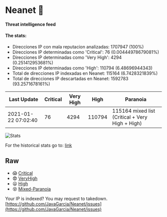# Neanet :hocho:
#### Threat intelligence feed
#### The stats:

- Direcciones IP con mala reputacion analizadas: 1707947 (100%)
- Direcciones IP determinadas como 'Critical':  76 (0.00444978679081%)
- Direcciones IP determinadas como 'Very High':  4294 (0.251412953681%)
- Direcciones IP determinadas como 'High':  110794 (6.48696944343)
- Total de direcciones IP indexadas en Neanet:  115164 (6.7428321839%)
- Total de direcciones IP descartadas en Neanet:  1592783 (93.2571678161%)

| Last Update | Critical | Very High | High | Paranoia |
| --- | --- | --- | --- | --- |
| 2021-01-22 07:02:40 | 76 | 4294 | 110794 | 115164 mixed list (Critical + Very High + High)|

![Stats](https://docs.google.com/spreadsheets/d/e/2PACX-1vSnaNMIXVabIpDJjufMlzH7poXnshF3mgd8Is1g9ytUEzVsP5my4Trn8f-xkoLLQ38xpL3HtmUexLo6/pubchart?oid=501124687&format=image)

For the historical stats go to: [link](/stats.csv)
## Raw
- :scream: [Critical](https://raw.githubusercontent.com/JavaGarcia/Neanet/master/blacklists/neanet_critical.txt)
- :fearful: [VeryHigh](https://raw.githubusercontent.com/JavaGarcia/Neanet/master/blacklists/neanet_veryHigh.txtt)
- :frowning: [High](https://raw.githubusercontent.com/JavaGarcia/Neanet/master/blacklists/neanet_high.txt)
- :dizzy_face: [Mixed-Paranoia](https://raw.githubusercontent.com/JavaGarcia/Neanet/master/blacklists/neanet_all.txt)


Your IP is indexed? You may request to takedown. [https://github.com/JavaGarcia/Neanet/issues](https://github.com/JavaGarcia/Neanet/issues)




























































































































































































































































































































































































































































































































































































































































































































































































































































































































































































































































































































































































































































































































































































































































































































































































































































































































































































































































































































































































































































































































































































































































































































































































































































































































































































































































































































































































































































































































































































































































































































































































































































































































































































































































































































































































































































































































































































































